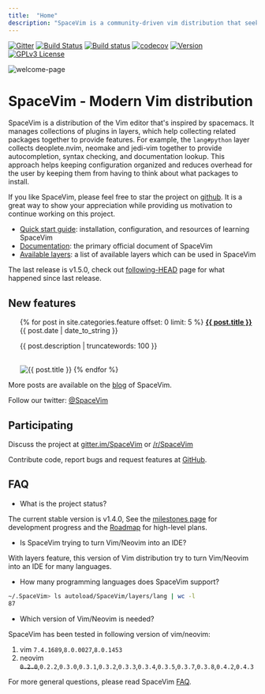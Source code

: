 ```yaml
---
title:  "Home"
description: "SpaceVim is a community-driven vim distribution that seeks to provide layer feature."
---
```


[![Gitter](https://badges.gitter.im/SpaceVim/SpaceVim.svg)](https://gitter.im/SpaceVim/SpaceVim)
[![Build Status](https://travis-ci.org/SpaceVim/SpaceVim.svg?branch=master)](https://travis-ci.org/SpaceVim/SpaceVim)
[![Build status](https://ci.appveyor.com/api/projects/status/eh3t5oph70abp665/branch/master?svg=true)](https://ci.appveyor.com/project/wsdjeg/spacevim/branch/master)
[![codecov](https://codecov.io/gh/SpaceVim/SpaceVim/branch/dev/graph/badge.svg)](https://codecov.io/gh/SpaceVim/SpaceVim/branch/master)
[![Version](https://img.shields.io/badge/version-1.5.0-8700FF.svg)](https://github.com/SpaceVim/SpaceVim/releases)
[![GPLv3 License](https://img.shields.io/badge/license-GPLv3-blue.svg)](https://github.com/SpaceVim/SpaceVim/blob/master/LICENSE)

![welcome-page](https://user-images.githubusercontent.com/13142418/89103568-5ad59480-d445-11ea-9745-bd53e668b956.png)

# SpaceVim - Modern Vim distribution

SpaceVim is a distribution of the Vim editor that's inspired by spacemacs.
It manages collections of plugins in layers, which help collecting related
packages together to provide features. For example, the `lang#python` layer collects
deoplete.nvim, neomake and jedi-vim together to provide autocompletion,
syntax checking, and documentation lookup. This approach helps keeping
configuration organized and reduces overhead for the user by keeping them
from having to think about what packages to install.

If you like SpaceVim, please feel free to star the project on [github](https://github.com/SpaceVim/SpaceVim). It is a great way to show your
appreciation while providing us motivation to continue working on this project.


- [Quick start guide](quick-start-guide/): installation, configuration, and resources of learning SpaceVim
- [Documentation](documentation/): the primary official document of SpaceVim
- [Available layers](layers/): a list of available layers which can be used in SpaceVim

The last release is v1.5.0, check out [following-HEAD](https://github.com/SpaceVim/SpaceVim/wiki/Following-HEAD) page for what happened since last release.

## New features

<ul>
    {% for post in site.categories.feature offset: 0 limit: 5  %}
               <strong><a href="{{ post.url }}">{{ post.title }}</a></strong>
               <br>
               <span class="post-date">{{ post.date | date_to_string }}</span>
               <p>{{ post.description | truncatewords: 100 }}</p>
               <br>
               <img alt="{{ post.title }}" src="{{ post.image }}">
    {% endfor %}
</ul>

More posts are available on the [blog](blog/) of SpaceVim.

Follow our twitter: [@SpaceVim](https://twitter.com/SpaceVim)

## Participating

Discuss the project at [gitter.im/SpaceVim](https://gitter.im/SpaceVim/SpaceVim) or [/r/SpaceVim](https://www.reddit.com/r/SpaceVim/)

Contribute code, report bugs and request features at [GitHub](https://github.com/SpaceVim/SpaceVim).

## FAQ

- What is the project status?

The current stable version is v1.4.0, See the [milestones page](https://github.com/SpaceVim/SpaceVim/milestones)
for development progress and the [Roadmap](roadmap/) for high-level plans.

- Is SpaceVim trying to turn Vim/Neovim into an IDE?

With layers feature, this version of Vim distribution try to turn Vim/Neovim into an IDE for many languages.

- How many programming languages does SpaceVim support?

```sh
~/.SpaceVim> ls autoload/SpaceVim/layers/lang | wc -l
87
```

- Which version of Vim/Neovim is needed?

SpaceVim has been tested in following version of vim/neovim:

1. vim `7.4.1689`,`8.0.0027`,`8.0.1453`
2. neovim ~~`0.2.0`~~,`0.2.2`,`0.3.0`,`0.3.1`,`0.3.2`,`0.3.3`,`0.3.4`,`0.3.5`,`0.3.7`,`0.3.8`,`0.4.2`,`0.4.3`

For more general questions, please read SpaceVim [FAQ](faq/).

<!-- vim:set nowrap: -->

